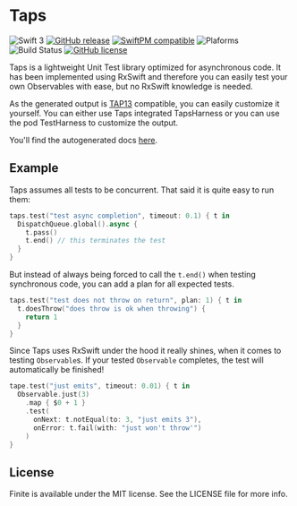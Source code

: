 # Taps

![Swift 3](https://img.shields.io/badge/swift-3.0-orange.svg?style=flat-square)
[![GitHub release](https://img.shields.io/github/release/vknabel/taps.svg?style=flat-square)](https://github.com/vknabel/taps/releases)
[![SwiftPM compatible](https://img.shields.io/badge/SwiftPM-compatible-brightgreen.svg?style=flat-square)](https://github.com/apple/swift-package-manager)
![Plaforms](https://img.shields.io/badge/Platform-Linux|macOS|iOS|tvOS|watchOS-lightgrey.svg?style=flat-square)
![Build Status](https://img.shields.io/circleci/project/github/vknabel/Taps.svg?style=flat-square)
[![GitHub license](https://img.shields.io/badge/license-MIT-blue.svg?style=flat-square)](https://raw.githubusercontent.com/vknabel/rock/master/LICENSE)

Taps is a lightweight Unit Test library optimized for asynchronous code.
It has been implemented using RxSwift and therefore you can easily test your own Observables with ease,
but no RxSwift knowledge is needed.

As the generated output is [TAP13](https://testanything.org/tap-version-13-specification.html) compatible, you can easily customize it yourself.
You can either use Taps integrated TapsHarness or you can use the pod TestHarness to customize the output.

You'll find the autogenerated docs [here](https://vknabel.github.io/Taps/generated/master).
## Example

Taps assumes all tests to be concurrent. That said it is quite easy to run them:

```swift
taps.test("test async completion", timeout: 0.1) { t in
  DispatchQueue.global().async {
    t.pass()
    t.end() // this terminates the test
  }
}
```

But instead of always being forced to call the `t.end()` when testing synchronous code,
you can add a plan for all expected tests.

```swift
taps.test("test does not throw on return", plan: 1) { t in
  t.doesThrow("does throw is ok when throwing") {
    return 1
  }
}
```

Since Taps uses RxSwift under the hood it really shines, when it comes to testing `Observable`s.
If your tested `Observable` completes, the test will automatically be finished!

```swift
tape.test("just emits", timeout: 0.01) { t in
  Observable.just(3)
    .map { $0 + 1 }
    .test(
      onNext: t.notEqual(to: 3, "just emits 3"),
      onError: t.fail(with: "just won't throw'")
    )
}
```

## License

Finite is available under the MIT license. See the LICENSE file for more info.
